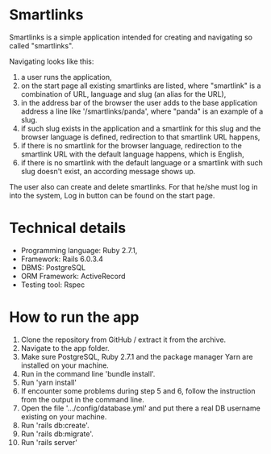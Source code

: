 # Smartlinks

Smartlinks is a simple application intended for creating and navigating so called "smartlinks".

Navigating looks like this:
1. a user runs the application,
2. on the start page all existing smartlinks are listed, where "smartlink" is a combination of URL, language and slug (an alias for the URL),
2. in the address bar of the browser the user adds to the base application address a line like '/smartlinks/panda', where "panda" is an example of a slug.
3. if such slug exists in the application and a smartlink for this slug and the browser language is defined, redirection to that smartlink URL happens,
4. if there is no smartlink for the browser language, redirection to the smartlink URL with the default language happens, which is English,
5. if there is no smartlink with the default language or a smartlink with such slug doesn't exist, an according message shows up.
 
The user also can create and delete smartlinks. For that he/she must log in into the system, Log in button can be found on the start page.

# Technical details
* Programming language: Ruby 2.7.1,
* Framework: Rails 6.0.3.4
* DBMS: PostgreSQL
* ORM Framework: ActiveRecord
* Testing tool: Rspec

# How to run the app
1. Clone the repository from GitHub / extract it from the archive.
2. Navigate to the app folder.
3. Make sure PostgreSQL, Ruby 2.7.1 and the package manager Yarn are installed on your machine.
4. Run in the command line 'bundle install'.
5. Run 'yarn install'
6. If encounter some problems during step 5 and 6, follow the instruction from the output in the command line.
7. Open the file '.../config/database.yml' and put there a real DB username existing on your machine.
8. Run 'rails db:create'.
9. Run 'rails db:migrate'.
10. Run 'rails server'
